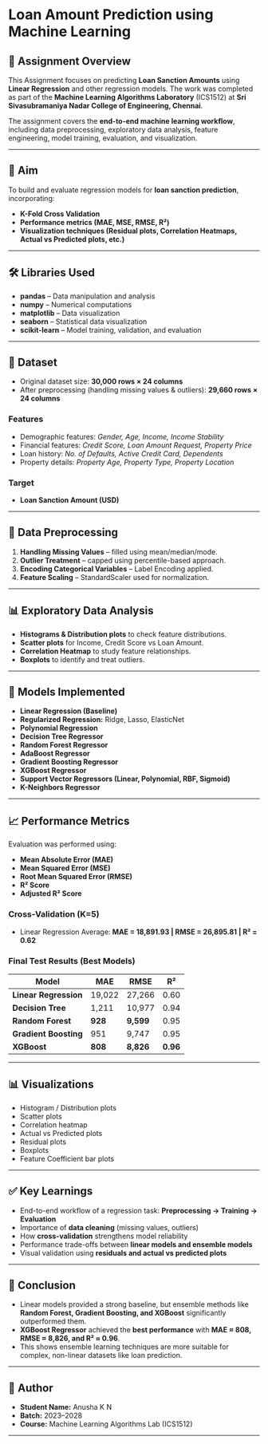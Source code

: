 # Loan Amount Prediction using Machine Learning

## 📌 Assignment Overview
This Assignment focuses on predicting **Loan Sanction Amounts** using **Linear Regression** and other regression models. The work was completed as part of the **Machine Learning Algorithms Laboratory** (ICS1512) at **Sri Sivasubramaniya Nadar College of Engineering, Chennai**.

The assignment covers the **end-to-end machine learning workflow**, including data preprocessing, exploratory data analysis, feature engineering, model training, evaluation, and visualization.

---

## 🎯 Aim
To build and evaluate regression models for **loan sanction prediction**, incorporating:
- **K-Fold Cross Validation**
- **Performance metrics (MAE, MSE, RMSE, R²)**
- **Visualization techniques (Residual plots, Correlation Heatmaps, Actual vs Predicted plots, etc.)**

---

## 🛠️ Libraries Used
- **pandas** – Data manipulation and analysis  
- **numpy** – Numerical computations  
- **matplotlib** – Data visualization  
- **seaborn** – Statistical data visualization  
- **scikit-learn** – Model training, validation, and evaluation  

---

## 📂 Dataset
- Original dataset size: **30,000 rows × 24 columns**  
- After preprocessing (handling missing values & outliers): **29,660 rows × 24 columns**  

### Features
- Demographic features: *Gender, Age, Income, Income Stability*  
- Financial features: *Credit Score, Loan Amount Request, Property Price*  
- Loan history: *No. of Defaults, Active Credit Card, Dependents*  
- Property details: *Property Age, Property Type, Property Location*  

### Target
- **Loan Sanction Amount (USD)**

---

## 🔄 Data Preprocessing
1. **Handling Missing Values** – filled using mean/median/mode.  
2. **Outlier Treatment** – capped using percentile-based approach.  
3. **Encoding Categorical Variables** – Label Encoding applied.  
4. **Feature Scaling** – StandardScaler used for normalization.  

---

## 📊 Exploratory Data Analysis
- **Histograms & Distribution plots** to check feature distributions.  
- **Scatter plots** for Income, Credit Score vs Loan Amount.  
- **Correlation Heatmap** to study feature relationships.  
- **Boxplots** to identify and treat outliers.  

---

## 🧠 Models Implemented
- **Linear Regression (Baseline)**
- **Regularized Regression:** Ridge, Lasso, ElasticNet
- **Polynomial Regression**
- **Decision Tree Regressor**
- **Random Forest Regressor**
- **AdaBoost Regressor**
- **Gradient Boosting Regressor**
- **XGBoost Regressor**
- **Support Vector Regressors (Linear, Polynomial, RBF, Sigmoid)**
- **K-Neighbors Regressor**

---

## 📈 Performance Metrics
Evaluation was performed using:
- **Mean Absolute Error (MAE)**
- **Mean Squared Error (MSE)**
- **Root Mean Squared Error (RMSE)**
- **R² Score**
- **Adjusted R² Score**

### Cross-Validation (K=5)
- Linear Regression Average: **MAE = 18,891.93 | RMSE = 26,895.81 | R² = 0.62**

### Final Test Results (Best Models)
| Model                | MAE     | RMSE     | R²   |
|-----------------------|---------|----------|------|
| **Linear Regression** | 19,022  | 27,266   | 0.60 |
| **Decision Tree**     | 1,211   | 10,977   | 0.94 |
| **Random Forest**     | **928** | **9,599**| 0.95 |
| **Gradient Boosting** | 951     | 9,747    | 0.95 |
| **XGBoost**           | **808** | **8,826**| **0.96** |

---

## 📊 Visualizations
- Histogram / Distribution plots  
- Scatter plots  
- Correlation heatmap  
- Actual vs Predicted plots  
- Residual plots  
- Boxplots  
- Feature Coefficient bar plots  

---

## ✅ Key Learnings
- End-to-end workflow of a regression task: **Preprocessing → Training → Evaluation**  
- Importance of **data cleaning** (missing values, outliers)  
- How **cross-validation** strengthens model reliability  
- Performance trade-offs between **linear models and ensemble models**  
- Visual validation using **residuals and actual vs predicted plots**  

---

## 🚀 Conclusion
- Linear models provided a strong baseline, but ensemble methods like **Random Forest, Gradient Boosting, and XGBoost** significantly outperformed them.  
- **XGBoost Regressor** achieved the **best performance** with **MAE ≈ 808, RMSE ≈ 8,826, and R² ≈ 0.96**.  
- This shows ensemble learning techniques are more suitable for complex, non-linear datasets like loan prediction.  

---

## 📎 Author
- **Student Name:** Anusha K N 
- **Batch:** 2023–2028  
- **Course:** Machine Learning Algorithms Lab (ICS1512)  

---
